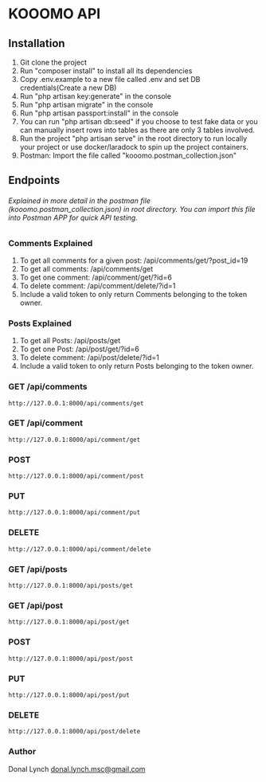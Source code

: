 # KOOOMO API

## Installation

1. Git clone the project
2. Run "composer install" to install all its dependencies
3. Copy .env.example to a new file called .env and set DB credentials(Create a new DB)
4. Run "php artisan key:generate" in the console
5. Run "php artisan migrate" in the console
6. Run "php artisan passport:install" in the console
7. You can run "php artisan db:seed" if you choose to test fake data or you can manually insert rows into tables as there are only 3 tables involved.
8. Run the project "php artisan serve" in the root directory to run locally your project or use docker/laradock to spin up the project containers.
9. Postman: Import the file called "kooomo.postman_collection.json"

## Endpoints
###### Explained in more detail in the postman file (kooomo.postman_collection.json) in root directory. You can import this file into Postman APP for quick API testing.

### Comments Explained
1. To get all comments for a given post: /api/comments/get/?post_id=19
2. To get all comments: /api/comments/get
3. To get one comment: /api/comment/get/?id=6
4. To delete comment: /api/comment/delete/?id=1
5. Include a valid token to only return Comments belonging to the token owner.

### Posts Explained
1. To get all Posts: /api/posts/get
2. To get one Post: /api/post/get/?id=6
3. To delete comment: /api/post/delete/?id=1
4. Include a valid token to only return Posts belonging to the token owner.

### GET /api/comments
```
http://127.0.0.1:8000/api/comments/get
```

### GET /api/comment
```
http://127.0.0.1:8000/api/comment/get
```

### POST
```
http://127.0.0.1:8000/api/comment/post
```

### PUT
```
http://127.0.0.1:8000/api/comment/put
```

### DELETE
```
http://127.0.0.1:8000/api/comment/delete
```

### GET /api/posts
```
http://127.0.0.1:8000/api/posts/get
```

### GET /api/post
```
http://127.0.0.1:8000/api/post/get
```

### POST
```
http://127.0.0.1:8000/api/post/post
```

### PUT
```
http://127.0.0.1:8000/api/post/put
```

### DELETE
```
http://127.0.0.1:8000/api/post/delete
```

### Author

Donal Lynch donal.lynch.msc@gmail.com